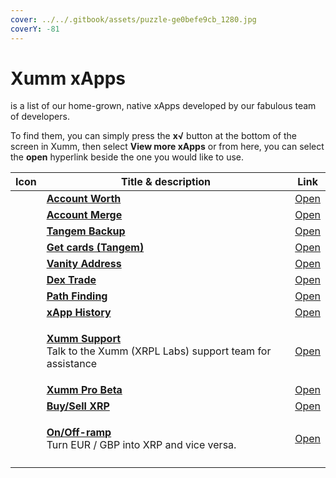 ```yaml
---
cover: ../../.gitbook/assets/puzzle-ge0befe9cb_1280.jpg
coverY: -81
---
```


# Xumm xApps

&#x20;is a list of our home-grown, native xApps developed by our fabulous team of developers.

To find them, you can simply press the **x√** button at the bottom of the screen in Xumm, then select **View more xApps** or from here, you can select the **open** hyperlink beside the one you would like to use.

| Icon | Title & description                                                                                                                                                                              | Link                                                    |
| ---- | ------------------------------------------------------------------------------------------------------------------------------------------------------------------------------------------------ | ------------------------------------------------------- |
|      | ****[**Account Worth**](xumm-support.md)****                                                                                                                                                     | [Open](https://xumm.app/detect/xapp:xumm.accountworth)  |
|      | ****[**Account Merge**](account-merge.md)****                                                                                                                                                    | [Open](https://xumm.app/detect/xapp:xumm.accountmerge)  |
|      | ****[**Tangem Backup**](tangem-backup.md)****                                                                                                                                                    | [Open](https://xumm.app/detect/xapp:xumm.tangem-backup) |
|      | ****[**Get cards (Tangem)**](get-cards-tangem.md)****                                                                                                                                            | [Open](https://xumm.app/detect/xapp:xumm.tangem-order)  |
|      | ****[**Vanity Address**](vanity-address.md)****                                                                                                                                                  | [Open](https://xumm.app/detect/xapp:xumm.vanity)        |
|      | ****[**Dex Trade**](dex-trade.md)****                                                                                                                                                            | [Open](https://xumm.app/detect/xapp:xumm.dex)           |
|      | ****[**Path Finding**](path-finding.md)****                                                                                                                                                      | [Open](https://xumm.app/detect/xapp:xumm.pathfinding)   |
|      | ****[**xApp History**](xapp-history.md)****                                                                                                                                                      | [Open](https://xumm.app/detect/xapp:xumm.history)       |
|      | <p><strong></strong><a href="xumm-support.md"><strong>Xumm Support</strong></a><strong></strong><br><strong></strong>Talk to the Xumm (XRPL Labs) support team for assistance</p>                | [Open](https://xumm.app/detect/xapp:xumm.support)       |
|      | ****[**Xumm Pro Beta**](xumm-pro-beta.md)****                                                                                                                                                    | [Open](https://xumm.app/detect/xapp:xumm.pro-beta)      |
|      | ****[**Buy/Sell XRP**](buy-sell-xrp/)****                                                                                                                                                        | [Open](https://xumm.app/detect/xapp:xumm.buysellxrp)    |
|      | <p><strong></strong><a href="../../xumm-pro-beta/features-of-pro/on-off-ramp/"><strong>On/Off-ramp</strong></a><strong></strong><br><strong></strong>Turn EUR / GBP into XRP and vice versa.</p> | [Open](https://xumm.app/detect/xapp:xumm.onofframp)     |
|      |                                                                                                                                                                                                  |                                                         |
